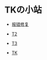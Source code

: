 # TKの小站

<!-- .slide -->

- [报错修复](https://tkzzzzzz6.github.io//2025/02/09/wsl%E5%90%AF%E5%8A%A8%E6%8A%A5%E9%94%99Cannot%20execute%20daemonize%20to%20start%20systemd%E7%9A%84%E8%A7%A3%E5%86%B3%E6%96%B9%E6%B3%95/)


<!-- .slide vertical=true -->
- [T2](https://tkzzzzzz6.github.io//2025-02-09-wsl%E5%90%AF%E5%8A%A8%E6%8A%A5%E9%94%99Cannot%20execute%20daemonize%20to%20start%20systemd%E7%9A%84%E8%A7%A3%E5%86%B3%E6%96%B9%E6%B3%95)

<!-- .slide vertical=true -->
- [T3](https://tkzzzzzz6.github.io//2025-02-09-wsl%E5%90%AF%E5%8A%A8%E6%8A%A5%E9%94%99Cannot%20execute%20daemonize%20to%20start%20systemd%E7%9A%84%E8%A7%A3%E5%86%B3%E6%96%B9%E6%B3%95.md)

- [TK](https://tkzzzzzz6.github.io/wsl%E5%90%AF%E5%8A%A8%E6%8A%A5%E9%94%99Cannot%20execute%20daemonize%20to%20start%20systemd%E7%9A%84%E8%A7%A3%E5%86%B3%E6%96%B9%E6%B3%95/)


